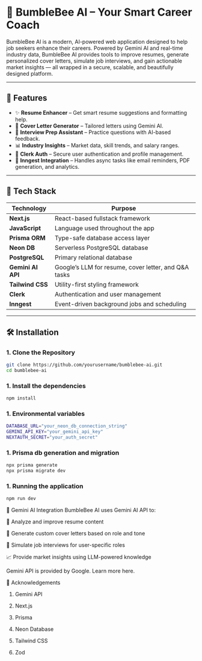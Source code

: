 # 🐝 BumbleBee AI – Your Smart Career Coach

BumbleBee AI is a modern, AI-powered web application designed to help job seekers enhance their careers. Powered by Gemini AI and real-time industry data, BumbleBee AI provides tools to improve resumes, generate personalized cover letters, simulate job interviews, and gain actionable market insights — all wrapped in a secure, scalable, and beautifully designed platform.

---

## 🚀 Features

- ✨ **Resume Enhancer** – Get smart resume suggestions and formatting help.
- 📝 **Cover Letter Generator** – Tailored letters using Gemini AI.
- 🎤 **Interview Prep Assistant** – Practice questions with AI-based feedback.
- 📊 **Industry Insights** – Market data, skill trends, and salary ranges.
- 🔐 **Clerk Auth** – Secure user authentication and profile management.
- 🔄 **Inngest Integration** – Handles async tasks like email reminders, PDF generation, and analytics.

---

## 🧰 Tech Stack

| Technology         | Purpose                                                |
|--------------------|--------------------------------------------------------|
| **Next.js**        | React-based fullstack framework                        |
| **JavaScript**     | Language used throughout the app                       |
| **Prisma ORM**     | Type-safe database access layer                        |
| **Neon DB**        | Serverless PostgreSQL database                         |
| **PostgreSQL**     | Primary relational database                            |
| **Gemini AI API**  | Google’s LLM for resume, cover letter, and Q&A tasks   |
| **Tailwind CSS**   | Utility-first styling framework                        |
| **Clerk**          | Authentication and user management                     |
| **Inngest**        | Event-driven background jobs and scheduling            |

---

## 🛠️ Installation

### 1. Clone the Repository

```bash
git clone https://github.com/yourusername/bumblebee-ai.git
cd bumblebee-ai
```


### 1. Install the dependencies

``` bash 
npm install
```

### 1. Environmental variables

```bash
DATABASE_URL="your_neon_db_connection_string"
GEMINI_API_KEY="your_gemini_api_key"
NEXTAUTH_SECRET="your_auth_secret"
```

### 1. Prisma db generation and migration

```bash
npx prisma generate
npx prisma migrate dev
```

### 1. Running the application

```bash
npm run dev
```

🤖 Gemini AI Integration
BumbleBee AI uses Gemini AI API to:

🧠 Analyze and improve resume content

🧾 Generate custom cover letters based on role and tone

🎯 Simulate job interviews for user-specific roles

📈 Provide market insights using LLM-powered knowledge

Gemini API is provided by Google. Learn more here.


📣 Acknowledgements
1. Gemini API

2. Next.js

3. Prisma

4. Neon Database

5. Tailwind CSS

6. Zod